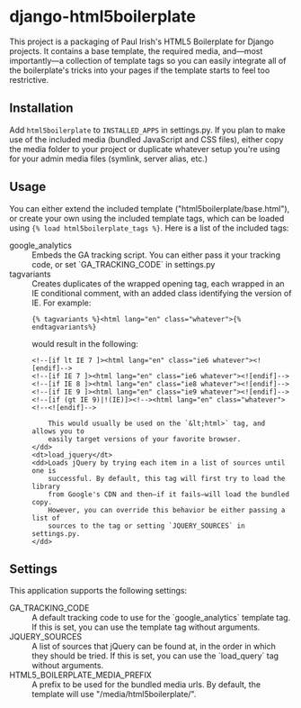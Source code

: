 django-html5boilerplate
=======================

This project is a packaging of Paul Irish's HTML5 Boilerplate for Django
projects. It contains a base template, the required media, and—most
importantly—a collection of template tags so you can easily integrate all of
the boilerplate's tricks into your pages if the template starts to feel too
restrictive.

Installation
------------

Add `html5boilerplate` to `INSTALLED_APPS` in settings.py. If you plan to
make use of the included media (bundled JavaScript and CSS files), either copy
the media folder to your project or duplicate whatever setup you're using for
your admin media files (symlink, server alias, etc.)

Usage
--------

You can either extend the included template ("html5boilerplate/base.html"), or
create your own using the included template tags, which can be loaded using
`{% load html5boilerplate_tags %}`. Here is a list of the included tags:

<dl>
	<dt>google_analytics</dt>
	<dd>Embeds the GA tracking script. You can either pass it your tracking
		code, or set `GA_TRACKING_CODE` in settings.py</dd>
	<dt>tagvariants</dt>
	<dd>Creates duplicates of the wrapped opening tag, each wrapped in an IE
		conditional comment, with an added class identifying the version of IE.
		For example:
		<pre><code>{% tagvariants %}&lt;html lang="en" class="whatever">{% endtagvariants%}</code></pre>
		would result in the following:
		<pre><code>&lt;!--[if lt IE 7 ]>&lt;html lang="en" class="ie6 whatever">&lt;![endif]-->
&lt;!--[if IE 7 ]>&lt;html lang="en" class="ie6 whatever">&lt;![endif]-->
&lt;!--[if IE 8 ]>&lt;html lang="en" class="ie8 whatever">&lt;![endif]-->
&lt;!--[if IE 9 ]>&lt;html lang="en" class="ie9 whatever">&lt;![endif]-->
&lt;!--[if (gt IE 9)|!(IE)]>&lt;!-->&lt;html lang="en" class="whatever">&lt;!--&lt;![endif]--></code></pre>
		
		This would usually be used on the `&lt;html>` tag, and allows you to
		easily target versions of your favorite browser.
	</dd>
	<dt>load_jquery</dt>
	<dd>Loads jQuery by trying each item in a list of sources until one is
		successful. By default, this tag will first try to load the library
		from Google's CDN and then—if it fails—will load the bundled copy.
		However, you can override this behavior be either passing a list of
		sources to the tag or setting `JQUERY_SOURCES` in settings.py.
	</dd>
</dl>

Settings
--------

This application supports the following settings:

<dl>
	<dt>GA_TRACKING_CODE</dt>
	<dd>A default tracking code to use for the `google_analytics` template tag.
		If this is set, you can use the template tag without arguments.</dd>
	<dt>JQUERY_SOURCES</dt>
	<dd>A list of sources that jQuery can be found at, in the order in which
		they should be tried. If this is set, you can use the `load_query` tag
		without arguments.</dd>
	<dt>HTML5_BOILERPLATE_MEDIA_PREFIX</dt>
	<dd>A prefix to be used for the bundled media urls. By default, the
		template will use "/media/html5boilerplate/".</dd>
</dl>